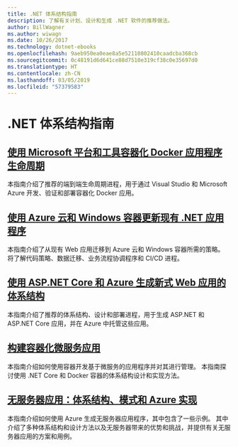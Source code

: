 ```yaml
---
title: .NET 体系结构指南
description: 了解有关计划、设计和生成 .NET 软件的推荐做法。
author: BillWagner
ms.author: wiwagn
ms.date: 10/26/2017
ms.technology: dotnet-ebooks
ms.openlocfilehash: 9aeb950ea0eae8a5e52110802410caadcba368cb
ms.sourcegitcommit: 0c48191d6d641ce88d7510e319cf38c0e35697d0
ms.translationtype: HT
ms.contentlocale: zh-CN
ms.lasthandoff: 03/05/2019
ms.locfileid: "57379583"
---
```

# <a name="net-architecture-guidance"></a>.NET 体系结构指南

## <a name="containerized-docker-application-lifecycle-with-the-microsoft-platform-and-toolscontainerized-lifecycle-architectureindexmd"></a>[使用 Microsoft 平台和工具容器化 Docker 应用程序生命周期](./containerized-lifecycle-architecture/index.md)

本指南介绍了推荐的端到端生命周期进程，用于通过 Visual Studio 和 Microsoft Azure 开发、验证和部署容器化 Docker 应用。

## <a name="modernize-existing-net-applications-with-azure-cloud-and-windows-containersmodernize-with-azure-and-containersindexmd"></a>[使用 Azure 云和 Windows 容器更新现有 .NET 应用程序](./modernize-with-azure-and-containers/index.md)

本指南介绍了从现有 Web 应用迁移到 Azure 云和 Windows 容器所需的策略。 将了解代码策略、数据迁移、业务流程协调程序和 CI/CD 进程。

## <a name="architect-modern-web-applications-with-aspnet-core-and-azuremodern-web-apps-azure-architectureindexmd"></a>[使用 ASP.NET Core 和 Azure 生成新式 Web 应用的体系结构](modern-web-apps-azure-architecture/index.md)

本指南介绍了推荐的体系结构、设计和部署进程，用于生成 ASP.NET 和 ASP.NET Core 应用，并在 Azure 中托管这些应用。

## <a name="architecting-container-and-microservice-based-applicationsmicroservices-architectureindexmd"></a>[构建容器化微服务应用](microservices-architecture/index.md)

本指南介绍如何使用容器开发基于微服务的应用程序并对其进行管理。 本指南探讨使用 .NET Core 和 Docker 容器的体系结构设计和实现方法。

## <a name="serverless-apps-architecture-patterns-and-azure-implementationserverless-architectureindexmd"></a>[无服务器应用：体系结构、模式和 Azure 实现](serverless-architecture/index.md)

本指南介绍如何使用 Azure 生成无服务器应用程序，其中包含了一些示例。 其中介绍了多种体系结构和设计方法以及无服务器带来的优势和挑战，并提供有关无服务器应用的方案和用例。
